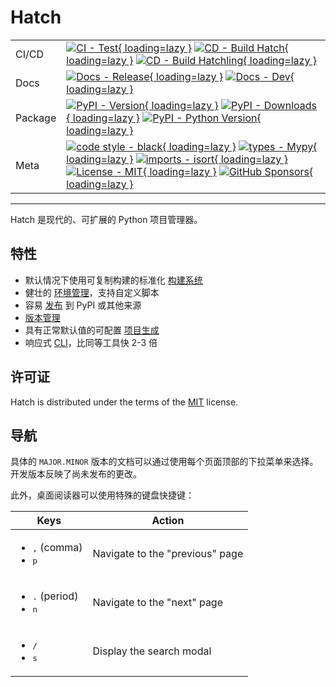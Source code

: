 # Hatch

| | |
| --- | --- |
| CI/CD | [![CI - Test](https://github.com/pypa/hatch/actions/workflows/test.yml/badge.svg){ loading=lazy }](https://github.com/pypa/hatch/actions/workflows/test.yml) [![CD - Build Hatch](https://github.com/pypa/hatch/actions/workflows/build-hatch.yml/badge.svg){ loading=lazy }](https://github.com/pypa/hatch/actions/workflows/build-hatch.yml) [![CD - Build Hatchling](https://github.com/pypa/hatch/actions/workflows/build-hatchling.yml/badge.svg){ loading=lazy }](https://github.com/pypa/hatch/actions/workflows/build-hatchling.yml) |
| Docs | [![Docs - Release](https://github.com/pypa/hatch/actions/workflows/docs-release.yml/badge.svg){ loading=lazy }](https://github.com/pypa/hatch/actions/workflows/docs-release.yml) [![Docs - Dev](https://github.com/pypa/hatch/actions/workflows/docs-dev.yml/badge.svg){ loading=lazy }](https://github.com/pypa/hatch/actions/workflows/docs-dev.yml) |
| Package | [![PyPI - Version](https://img.shields.io/pypi/v/hatch.svg?logo=pypi&label=PyPI&logoColor=gold){ loading=lazy }](https://pypi.org/project/hatch/) [![PyPI - Downloads](https://img.shields.io/pypi/dm/hatchling.svg?color=blue&label=Downloads&logo=pypi&logoColor=gold){ loading=lazy }](https://pypi.org/project/hatch/) [![PyPI - Python Version](https://img.shields.io/pypi/pyversions/hatch.svg?logo=python&label=Python&logoColor=gold){ loading=lazy }](https://pypi.org/project/hatch/) |
| Meta | [![code style - black](https://img.shields.io/badge/code%20style-black-000000.svg){ loading=lazy }](https://github.com/psf/black) [![types - Mypy](https://img.shields.io/badge/types-Mypy-blue.svg){ loading=lazy }](https://github.com/python/mypy) [![imports - isort](https://img.shields.io/badge/imports-isort-ef8336.svg){ loading=lazy }](https://github.com/pycqa/isort) [![License - MIT](https://img.shields.io/badge/license-MIT-9400d3.svg){ loading=lazy }](https://spdx.org/licenses/) [![GitHub Sponsors](https://img.shields.io/github/sponsors/ofek?logo=GitHub%20Sponsors&style=social){ loading=lazy }](https://github.com/sponsors/ofek) |

-----

Hatch 是现代的、可扩展的 Python 项目管理器。

## 特性

- 默认情况下使用可复制构建的标准化 [构建系统](build.md#packaging-ecosystem)
- 健壮的 [环境管理](environment.md)，支持自定义脚本
- 容易 [发布](publish.md) 到 PyPI 或其他来源
- [版本管理](version.md)
- 具有正常默认值的可配置 [项目生成](config/project-templates.md)
- 响应式 [CLI](cli/about.md)，比同等工具快 2-3 倍

## 许可证

Hatch is distributed under the terms of the [MIT](https://spdx.org/licenses/MIT.html) license.

## 导航

具体的 `MAJOR.MINOR` 版本的文档可以通过使用每个页面顶部的下拉菜单来选择。开发版本反映了尚未发布的更改。

此外，桌面阅读器可以使用特殊的键盘快捷键：

| Keys | Action |
| --- | --- |
| <ul><li><kbd>,</kbd> (comma)</li><li><kbd>p</kbd></li></ul> | Navigate to the "previous" page |
| <ul><li><kbd>.</kbd> (period)</li><li><kbd>n</kbd></li></ul> | Navigate to the "next" page |
| <ul><li><kbd>/</kbd></li><li><kbd>s</kbd></li></ul> | Display the search modal |
